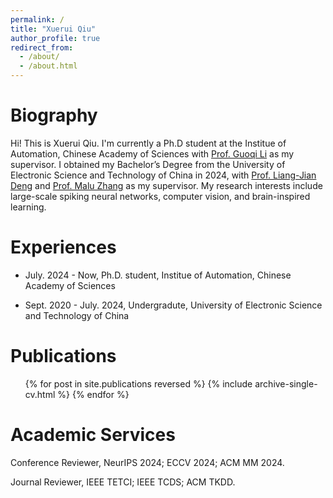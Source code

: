 ```yaml
---
permalink: /
title: "Xuerui Qiu"
author_profile: true
redirect_from: 
  - /about/
  - /about.html
---
```


Biography
======
Hi! This is Xuerui Qiu. I'm currently a  Ph.D student at the Institue of Automation, Chinese Academy of Sciences with [Prof. Guoqi Li](https://casialiguoqi.github.io/) as my supervisor. I obtained my Bachelor’s Degree from the University of Electronic Science and Technology of China in 2024, with [Prof. Liang-Jian Deng](https://liangjiandeng.github.io/) and [Prof. Malu Zhang](https://www.scse.uestc.edu.cn/info/1081/12350.htm) as my supervisor. My research interests include large-scale spiking neural networks, computer vision, and brain-inspired learning.


Experiences
======
- July. 2024 - Now, Ph.D. student, Institue of Automation, Chinese Academy of Sciences

- Sept. 2020 - July. 2024, Undergradute, University of Electronic Science and Technology of China

Publications
======
  <ul>{% for post in site.publications reversed %}
    {% include archive-single-cv.html %}
  {% endfor %}</ul>

Academic Services
======
Conference Reviewer, NeurIPS 2024; ECCV 2024; ACM MM 2024.

Journal Reviewer, IEEE TETCI; IEEE TCDS; ACM TKDD.
